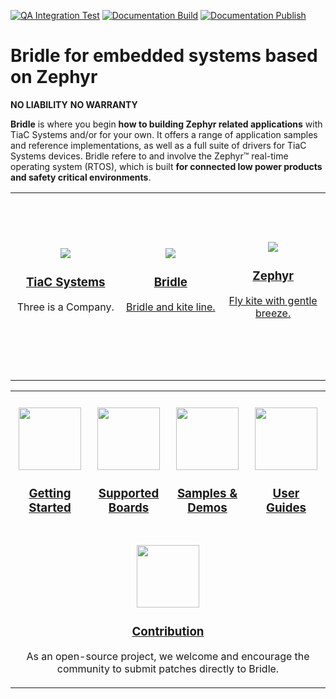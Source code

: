 [![QA Integration Test](https://github.com/tiacsys/bridle/actions/workflows/qa-integration.yml/badge.svg?branch=main)](https://github.com/tiacsys/bridle/actions/workflows/qa-integration.yml)
[![Documentation Build](https://github.com/tiacsys/bridle/actions/workflows/doc-build.yml/badge.svg?branch=main)](https://github.com/tiacsys/bridle/actions/workflows/doc-build.yml)
[![Documentation Publish](https://github.com/tiacsys/bridle/actions/workflows/doc-publish.yml/badge.svg?branch=main)](https://github.com/tiacsys/bridle/actions/workflows/doc-publish.yml)

# Bridle for embedded systems based on Zephyr

**NO LIABILITY** **NO WARRANTY**

**Bridle** is where you begin **how to building Zephyr related applications**
with TiaC Systems and/or for your own. It offers a range of application samples
and reference implementations, as well as a full suite of drivers for TiaC Systems
devices. Bridle refere to and involve the Zephyr™ real-time operating system (RTOS),
which is built **for connected low power products and safety critical environments**.

<div align="center">
  <table>
    <tr>
      <td width="300px" height="300px">
        <div align="center">
          <a href="https://github.com/tiacsys">
            <img src="https://bridle.tiac-systems.net/doc/latest/bridle/_static/images/tiac.png"/>
            <h3>TiaC Systems</h3>
          </a>
          <p>Three is a Company.</p>
        </div>
      </td>
      <td width="300px" height="300px">
        <div align="center">
          <a href="https://github.com/tiacsys/bridle">
            <img src="https://bridle.tiac-systems.net/doc/latest/bridle/_static/images/bridle.png"/>
            <h3>Bridle</h3>
            <p>Bridle and kite line.</p>
          </a>
        </div>
      </td>
      <td width="300px" height="300px">
        <div align="center">
          <a href="https://github.com/zephyrproject-rtos/zephyr">
            <img src="https://docs.zephyrproject.org/latest/_static/images/kite.png"/>
            <h3>Zephyr</h3>
            <p>Fly kite with gentle breeze.</p>
          </a>
        </div>
      </td>
    </tr>
  </table>
</div>

<div align="center">
  <table>
    <tr>
      <td width="225px" height="225px">
        <div align="center">
          <br/>
          <a href="https://bridle.tiac-systems.net/doc/latest/bridle/getting_started.html">
            <img src="https://github.com/FortAwesome/Font-Awesome/raw/master/svgs/solid/map-signs.svg" width="100"/>
            <h3>Getting Started</h3>
          </a>
        </div>
      </td>
      <td width="225px" height="225px">
        <div align="center">
          <br/>
          <a href="https://bridle.tiac-systems.net/doc/latest/bridle/boards/index.html">
            <img src="https://github.com/FortAwesome/Font-Awesome/raw/master/svgs/solid/object-group.svg" width="100"/>
            <h3>Supported Boards</h3>
          </a>
        </div>
      </td>
      <td width="225px" height="225px">
        <div align="center">
          <br/>
          <a href="https://bridle.tiac-systems.net/doc/latest/bridle/samples.html">
            <img src="https://github.com/FortAwesome/Font-Awesome/raw/master/svgs/solid/cogs.svg" width="100"/>
            <h3>Samples & Demos</h3>
          </a>
        </div>
      </td>
      <td width="225px" height="225px">
        <div align="center">
          <br/>
          <a href="https://bridle.tiac-systems.net/doc/latest/bridle/user_guides.html">
            <img src="https://github.com/FortAwesome/Font-Awesome/raw/master/svgs/solid/puzzle-piece.svg" width="100"/>
            <h3>User Guides</h3>
          </a>
        </div>
      </td>
    </tr><tr>
      <td colspan="4">
        <div align="center">
          <br/>
          <a href="https://bridle.tiac-systems.net/doc/latest/bridle/dm_adding_code.html">
            <img src="https://github.com/FortAwesome/Font-Awesome/raw/master/svgs/brands/github.svg" width="100"/>
            <h3>Contribution</h3>
          </a>
          <p>As an open-source project, we welcome and encourage the community to submit patches directly to Bridle.</p>
        </div>
      </td>
    </tr>
  </table>
</div>
